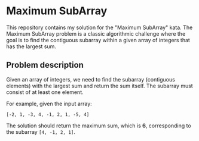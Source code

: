 # Maximum SubArray

This repository contains my solution for the "Maximum SubArray" kata. The Maximum SubArray problem is a classic algorithmic challenge where the goal is to find the contiguous subarray within a given array of integers that has the largest sum.

## Problem description

Given an array of integers, we need to find the subarray (contiguous elements) with the largest sum and return the sum itself. The subarray must consist of at least one element.

For example, given the input array:

    [-2, 1, -3, 4, -1, 2, 1, -5, 4]

The solution should return the maximum sum, which is **6**, corresponding to the subarray `[4, -1, 2, 1]`.

